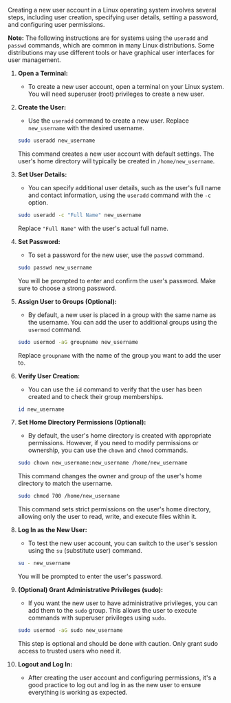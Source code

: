 Creating a new user account in a Linux operating system involves several steps, including user creation, specifying user details, setting a password, and configuring user permissions.

**Note:** The following instructions are for systems using the `useradd` and `passwd` commands, which are common in many Linux distributions. Some distributions may use different tools or have graphical user interfaces for user management.

1. **Open a Terminal:**
   - To create a new user account, open a terminal on your Linux system. You will need superuser (root) privileges to create a new user.

2. **Create the User:**
   - Use the `useradd` command to create a new user. Replace `new_username` with the desired username.

   ```bash
   sudo useradd new_username
   ```

   This command creates a new user account with default settings. The user's home directory will typically be created in `/home/new_username`.

3. **Set User Details:**
   - You can specify additional user details, such as the user's full name and contact information, using the `useradd` command with the `-c` option.

   ```bash
   sudo useradd -c "Full Name" new_username
   ```

   Replace `"Full Name"` with the user's actual full name.

4. **Set Password:**
   - To set a password for the new user, use the `passwd` command.

   ```bash
   sudo passwd new_username
   ```

   You will be prompted to enter and confirm the user's password. Make sure to choose a strong password.

5. **Assign User to Groups (Optional):**
   - By default, a new user is placed in a group with the same name as the username. You can add the user to additional groups using the `usermod` command.

   ```bash
   sudo usermod -aG groupname new_username
   ```

   Replace `groupname` with the name of the group you want to add the user to.

6. **Verify User Creation:**
   - You can use the `id` command to verify that the user has been created and to check their group memberships.

   ```bash
   id new_username
   ```

7. **Set Home Directory Permissions (Optional):**
   - By default, the user's home directory is created with appropriate permissions. However, if you need to modify permissions or ownership, you can use the `chown` and `chmod` commands.

   ```bash
   sudo chown new_username:new_username /home/new_username
   ```

   This command changes the owner and group of the user's home directory to match the username.

   ```bash
   sudo chmod 700 /home/new_username
   ```

   This command sets strict permissions on the user's home directory, allowing only the user to read, write, and execute files within it.

8. **Log In as the New User:**
   - To test the new user account, you can switch to the user's session using the `su` (substitute user) command.

   ```bash
   su - new_username
   ```

   You will be prompted to enter the user's password.

9. **(Optional) Grant Administrative Privileges (sudo):**
   - If you want the new user to have administrative privileges, you can add them to the `sudo` group. This allows the user to execute commands with superuser privileges using `sudo`.

   ```bash
   sudo usermod -aG sudo new_username
   ```

   This step is optional and should be done with caution. Only grant sudo access to trusted users who need it.

10. **Logout and Log In:**
    - After creating the user account and configuring permissions, it's a good practice to log out and log in as the new user to ensure everything is working as expected.